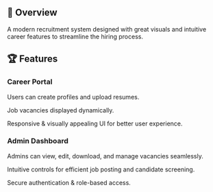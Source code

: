 ## 🌟 Overview
A modern recruitment system designed with great visuals and intuitive career features to streamline the hiring process.

## 🏆 Features
### Career Portal

Users can create profiles and upload resumes.

Job vacancies displayed dynamically.

Responsive & visually appealing UI for better user experience.

### Admin Dashboard

Admins can view, edit, download, and manage vacancies seamlessly.

Intuitive controls for efficient job posting and candidate screening.

Secure authentication & role-based access.

